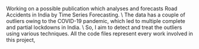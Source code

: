 Working on a possible publication which analyses and forecasts Road Accidents in India by Time Series Forecasting. \\ 
The data has a couple of outliers owing to the COVID-19 pandemic, which led to multiple complete and partial lockdowns in India. \\
So, I aim to detect and treat the outliers using various techniques.
All the code files represent every work involved in this project,
